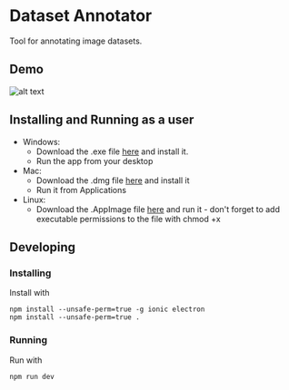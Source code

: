 # Dataset Annotator
Tool for annotating image datasets.
## Demo
![alt text](https://s3.amazonaws.com/olegpublicbucket/Screen+Shot+2018-07-14+at+12.26.19+PM.png)

## Installing and Running as a user
* Windows: 
  * Download the .exe file [here](https://github.com/omenyayl/dataset-annotator/releases/download/v0.3.2/dataset-annotator-setup-0.3.2.exe) and install it.
  * Run the app from your desktop
* Mac:
  * Download the .dmg file [here](https://github.com/omenyayl/dataset-annotator/releases/download/v0.3.2/dataset-annotator-0.3.2.dmg) and install it
  * Run it from Applications
* Linux:
  * Download the .AppImage file [here](https://github.com/omenyayl/dataset-annotator/releases/download/v0.3.2/dataset-annotator-0.3.2-x86_64.AppImage) and run it - don't forget to add executable permissions to the file with chmod +x 

## Developing
### Installing
Install with
```
npm install --unsafe-perm=true -g ionic electron
npm install --unsafe-perm=true .
```

### Running
Run with
```
npm run dev
```
